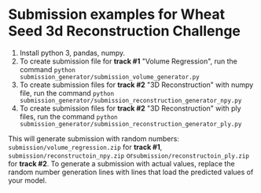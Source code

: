 Submission examples for Wheat Seed 3d Reconstruction Challenge 
===
1. Install python 3, pandas, numpy.  
2. To create submission file for **track #1** "Volume Regression", run the command `python submission_generator/submission_volume_generator.py`     
3. To create submission files for **track #2** "3D Reconstruction" with numpy file, run the command `python submission_generator/submission_reconstruction_generator_npy.py`
4. To create submission files for **track #2** "3D Reconstruction" with ply files, run the command `python submission_generator/submission_reconstruction_generator_ply.py`

This will generate submission with random numbers: `submission/volume_regression.zip` for **track #1**, `submission/reconstructoin_npy.zip` or`submission/reconstructoin_ply.zip` for **track #2**. To generate a submission with actual values, replace the random number generation lines with lines that load the predicted values of your model. 